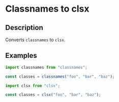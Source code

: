 # Classnames to clsx

## Description

Converts `classnames` to `clsx`.

## Examples

```javascript
import classnames from "classnames";

const classes = classnames("foo", "bar", "baz");
```

```javascript
import clsx from "clsx";

const classes = clsx("foo", "bar", "baz");
```
